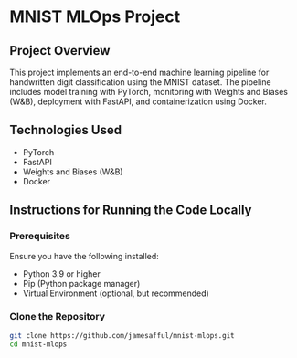 # MNIST MLOps Project

## Project Overview
This project implements an end-to-end machine learning pipeline for handwritten digit classification using the MNIST dataset. The pipeline includes model training with PyTorch, monitoring with Weights and Biases (W&B), deployment with FastAPI, and containerization using Docker.

## Technologies Used
- PyTorch
- FastAPI
- Weights and Biases (W&B)
- Docker

## Instructions for Running the Code Locally

### Prerequisites
Ensure you have the following installed:
- Python 3.9 or higher
- Pip (Python package manager)
- Virtual Environment (optional, but recommended)

### Clone the Repository
```bash
git clone https://github.com/jamesafful/mnist-mlops.git
cd mnist-mlops

